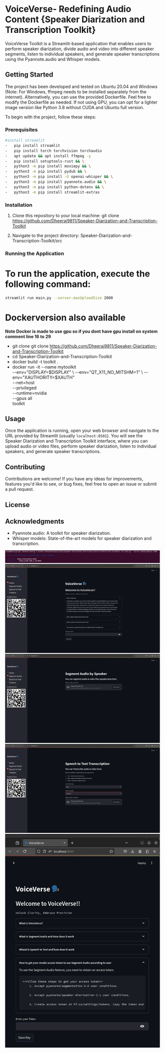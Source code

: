 ﻿# VoiceVerse- Redefining Audio Content {Speaker Diarization and Transcription Toolkit}

VoiceVerse Toolkit is a Streamlit-based application that enables users to perform speaker diarization, divide audio and video into different speaker segments, listen to individual speakers, and generate speaker transcriptions using the Pyannote.audio and Whisper models.

## Getting Started

The project has been developed and tested on Ubuntu 20.04 and Windows (Note: For Windows, ffmpeg needs to be installed separately from the internet). Alternatively, you can use the provided Dockerfile. Feel free to modify the Dockerfile as needed. If not using GPU, you can opt for a lighter image version like Python 3.8 without CUDA and Ubuntu full version.

To begin with the project, follow these steps:




### Prerequisites
```bash
#install streamlit
-   pip install streamlit
-   pip install torch torchvision torchaudio
-   apt update && apt install ffmpeg -y
-   pip install setuptools-rust && \
-   python3 -m pip install moviepy && \
-   python3 -m pip install pydub && \
-   python3 -m pip install -U openai-whisper && \
-   python3 -m pip install pyannote.audio && \
-   python3 -m pip install python-dotenv && \
-   python3 -m pip install streamlit-extras

```
### Installation

1. Clone this repository to your local machine:
    git clone <https://github.com/Dheeraj9811/Speaker-Diarization-and-Transcription-Toolkit>

2. Navigate to the project directory: Speaker-Diarization-and-Transcription-Toolkit/src


### Running the Application

# To run the application, execute the following command:
```bash 
streamlit run main.py --server.maxUploadSize 2000
```



# Dockerversion also available 
 **Note Docker is made to use gpu so if you dont have gpu install on system comment line 16 to 29**
- git clone git clone https://github.com/Dheeraj9811/Speaker-Diarization-and-Transcription-Toolkit
- cd Speaker-Diarization-and-Transcription-Toolkit
- docker build -t toolkit .
- docker run -it --name mytoolkit \
    --env="DISPLAY=$DISPLAY" \
    --env="QT_X11_NO_MITSHM=1" \
    --env="XAUTHORITY=$XAUTH" \
    --net=host \
    --privileged \
    --runtime=nvidia \
    --gpus all \
    toolkit


## Usage

Once the application is running, open your web browser and navigate to the URL provided by Streamlit (usually `localhost:8501`). You will see the Speaker Diarization and Transcription Toolkit interface, where you can upload audio or video files, perform speaker diarization, listen to individual speakers, and generate speaker transcriptions.

## Contributing

Contributions are welcome! If you have any ideas for improvements, features you'd like to see, or bug fixes, feel free to open an issue or submit a pull request.

## License



## Acknowledgments

- Pyannote.audio: A toolkit for speaker diarization.
- Whisper models: State-of-the-art models for speaker diarization and transcription.

<!-- images of project -->
<img src="/img/projectimg1.png" alt="cmd">
<img src="/img/projectimg2.png" alt="homepage">
<img src="/img/projectimg3.png" alt="Diarization page">
<img src="/img/projectimg4.png" alt="project image">
<img src="/img/projectimg5.png" alt="mobile view">


